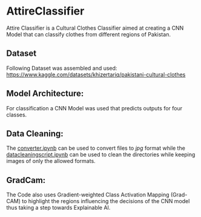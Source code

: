 # AttireClassifier
Attire Classifier is a Cultural Clothes Classifier aimed at creating a CNN Model that can classify clothes from different regions of Pakistan.
## Dataset
Following Dataset was assembled and used:
https://www.kaggle.com/datasets/khizertariq/pakistani-cultural-clothes

## Model Architecture:
For classification a CNN Model was used that predicts outputs for four classes.

## Data Cleaning:
The [converter.ipynb](https://github.com/khizer-kt/AttireClassifier/blob/main/converter.ipynb) can be used to convert files to _jpg_ format while the [datacleaningscript.ipynb](https://github.com/khizer-kt/AttireClassifier/blob/main/datacleaningscript.ipynb) can be used to clean the directories while keeping images of only the allowed formats.

## GradCam:
The Code also uses Gradient-weighted Class Activation Mapping (Grad-CAM) to highlight the regions influencing the decisions of the CNN model thus taking a step towards Explainable AI.
